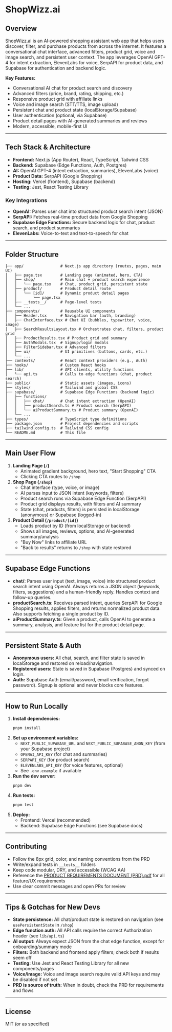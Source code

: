 # ShopWizz.ai

## Overview
ShopWizz.ai is an AI-powered shopping assistant web app that helps users discover, filter, and purchase products from across the internet. It features a conversational chat interface, advanced filters, product grid, voice and image search, and persistent user context. The app leverages OpenAI GPT-4 for intent extraction, ElevenLabs for voice, SerpAPI for product data, and Supabase for authentication and backend logic.

**Key Features:**
- Conversational AI chat for product search and discovery
- Advanced filters (price, brand, rating, shipping, etc.)
- Responsive product grid with affiliate links
- Voice and image search (STT/TTS, image upload)
- Persistent chat and product state (localStorage/Supabase)
- User authentication (optional, via Supabase)
- Product detail pages with AI-generated summaries and reviews
- Modern, accessible, mobile-first UI

---

## Tech Stack & Architecture
- **Frontend:** Next.js (App Router), React, TypeScript, Tailwind CSS
- **Backend:** Supabase (Edge Functions, Auth, Postgres)
- **AI:** OpenAI GPT-4 (intent extraction, summaries), ElevenLabs (voice)
- **Product Data:** SerpAPI (Google Shopping)
- **Hosting:** Vercel (frontend), Supabase (backend)
- **Testing:** Jest, React Testing Library

### Key Integrations
- **OpenAI:** Parses user chat into structured product search intent (JSON)
- **SerpAPI:** Fetches real-time product data from Google Shopping
- **Supabase Edge Functions:** Secure backend logic for chat, product search, and product summaries
- **ElevenLabs:** Voice-to-text and text-to-speech for chat

---

## Folder Structure
```
├── app/                # Next.js app directory (routes, pages, main UI)
│   ├── page.tsx        # Landing page (animated, hero, CTA)
│   ├── shop/           # Main chat + product search experience
│   │   └── page.tsx    # Chat, product grid, persistent state
│   ├── product/        # Product detail route
│   │   └── [id]/       # Dynamic product detail pages
│   │       └── page.tsx
│   ├── __tests__/      # Page-level tests
│   └── ...
├── components/         # Reusable UI components
│   ├── Header.tsx      # Navigation bar (auth, branding)
│   ├── ChatInterface.tsx # Chat UI (bubbles, typewriter, voice, image)
│   ├── SearchResultsLayout.tsx # Orchestrates chat, filters, product grid
│   ├── ProductResults.tsx # Product grid and summary
│   ├── AuthModals.tsx  # Signup/login modals
│   ├── FilterSidebar.tsx # Advanced filters
│   ├── ui/             # UI primitives (buttons, cards, etc.)
│   └── ...
├── contexts/           # React context providers (e.g., Auth)
├── hooks/              # Custom React hooks
├── lib/                # API clients, utility functions
│   └── api.ts          # Calls to edge functions (chat, product search)
├── public/             # Static assets (images, icons)
├── styles/             # Tailwind and global CSS
├── supabase/           # Supabase Edge Functions (backend logic)
│   ├── functions/
│   │   ├── chat/       # Chat intent extraction (OpenAI)
│   │   ├── productSearch.ts # Product search (SerpAPI)
│   │   └── aiProductSummary.ts # Product summary (OpenAI)
│   └── ...
├── types/              # TypeScript type definitions
├── package.json        # Project dependencies and scripts
├── tailwind.config.ts  # Tailwind CSS config
└── README.md           # This file
```

---

## Main User Flow
1. **Landing Page (`/`)**
   - Animated gradient background, hero text, "Start Shopping" CTA
   - Clicking CTA routes to `/shop`
2. **Shop Page (`/shop`)**
   - Chat interface (type, voice, or image)
   - AI parses input to JSON intent (keywords, filters)
   - Product search runs via Supabase Edge Function (SerpAPI)
   - Product grid displays results, with filters and AI summary
   - State (chat, products, filters) is persisted in localStorage (anonymous) or Supabase (logged-in)
3. **Product Detail (`/product/[id]`)**
   - Loads product by ID (from localStorage or backend)
   - Shows all images, reviews, options, and AI-generated summary/analysis
   - "Buy Now" links to affiliate URL
   - "Back to results" returns to `/shop` with state restored

---

## Supabase Edge Functions
- **chat/**: Parses user input (text, image, voice) into structured product search intent using OpenAI. Always returns a JSON object (keywords, filters, suggestions) and a human-friendly reply. Handles context and follow-up queries.
- **productSearch.ts**: Receives parsed intent, queries SerpAPI for Google Shopping results, applies filters, and returns normalized product data. Also supports fetching a single product by ID.
- **aiProductSummary.ts**: Given a product, calls OpenAI to generate a summary, analysis, and feature list for the product detail page.

---

## Persistent State & Auth
- **Anonymous users:** All chat, search, and filter state is saved in localStorage and restored on reload/navigation.
- **Registered users:** State is saved in Supabase (Postgres) and synced on login.
- **Auth:** Supabase Auth (email/password, email verification, forgot password). Signup is optional and never blocks core features.

---

## How to Run Locally
1. **Install dependencies:**
   ```sh
   pnpm install
   ```
2. **Set up environment variables:**
   - `NEXT_PUBLIC_SUPABASE_URL` and `NEXT_PUBLIC_SUPABASE_ANON_KEY` (from your Supabase project)
   - `OPENAI_API_KEY` (for chat and summaries)
   - `SERPAPI_KEY` (for product search)
   - `ELEVENLABS_API_KEY` (for voice features, optional)
   - See `.env.example` if available
3. **Run the dev server:**
   ```sh
   pnpm dev
   ```
4. **Run tests:**
   ```sh
   pnpm test
   ```
5. **Deploy:**
   - Frontend: Vercel (recommended)
   - Backend: Supabase Edge Functions (see Supabase docs)

---

## Contributing
- Follow the 8px grid, color, and naming conventions from the PRD
- Write/expand tests in `__tests__` folders
- Keep code modular, DRY, and accessible (WCAG AA)
- Reference the [PRODUCT REQUIREMENTS DOCUMENT (PRD).pdf](./PRODUCT%20REQUIREMENTS%20DOCUMENT%20(PRD).pdf.md) for all feature/UX requirements
- Use clear commit messages and open PRs for review

---

## Tips & Gotchas for New Devs
- **State persistence:** All chat/product state is restored on navigation (see `usePersistentState` in `/shop`)
- **Edge function auth:** All API calls require the correct Authorization header (see `lib/api.ts`)
- **AI output:** Always expect JSON from the chat edge function, except for onboarding/summary mode
- **Filters:** Both backend and frontend apply filters; check both if results seem off
- **Testing:** Use Jest and React Testing Library for all new components/pages
- **Voice/image:** Voice and image search require valid API keys and may be disabled if not set
- **PRD is source of truth:** When in doubt, check the PRD for requirements and flows

---

## License
MIT (or as specified) 
